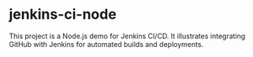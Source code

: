 # jenkins-ci-node
This project is a Node.js demo for Jenkins CI/CD. It illustrates integrating GitHub with Jenkins for automated builds and deployments.
